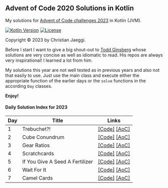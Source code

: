 ## Advent of Code 2020 Solutions in Kotlin
My solutions for [Advent of Code challenges 2023](https://adventofcode.com/2023) in Kotlin (JVM).

[![Kotlin Version](https://img.shields.io/badge/kotlin-1.9.0-blue.svg)](http://kotlinlang.org/)
[![License](https://img.shields.io/badge/License-Apache%202.0-green.svg)](https://opensource.org/licenses/Apache-2.0)

Copyright © 2023 by Christian Jaeggi.

Before I start I want to give a big shout-out to [Todd Ginsberg](https://github.com/tginsberg/advent-2020-kotlin) whose solutions are very concise as well as idiomatic to read.
His repos are always very inspirational! I learned a lot from him.

My solutions this year are not well tested as in previous years and also not that easily to use.
Just use the main class and execute either the appropriate function of the earlier days or the `solve` functions in the according `Day` classes.

**Enjoy!**

#### Daily Solution Index for 2023
|   Day   | Title                                         | Links                                                                                                                                      |
| --------|-----------------------------------------------|--------------------------------------------------------------------------------------------------------------------------------------------|
|    1    | Trebuchet?! | [\[Code\]](https://github.com/chjaeggi/aoc2023/blob/master/src/main/kotlin/chjaeggi/Day1.kt) [\[AoC\]](http://adventofcode.com/2023/day/1) |
|    2    | Cube Conundrum | [\[Code\]](https://github.com/chjaeggi/aoc2023/blob/master/src/main/kotlin/chjaeggi/Day2.kt) [\[AoC\]](http://adventofcode.com/2023/day/2) |
|    3    | Gear Ratios | [\[Code\]](https://github.com/chjaeggi/aoc2023/blob/master/src/main/kotlin/chjaeggi/Day3.kt) [\[AoC\]](http://adventofcode.com/2023/day/3) |
|    4    | Scratchcards | [\[Code\]](https://github.com/chjaeggi/aoc2023/blob/master/src/main/kotlin/chjaeggi/Day4.kt) [\[AoC\]](http://adventofcode.com/2023/day/4) |
|    5    | If You Give A Seed A Fertilizer | [\[Code\]](https://github.com/chjaeggi/aoc2023/blob/master/src/main/kotlin/chjaeggi/Day5.kt) [\[AoC\]](http://adventofcode.com/2023/day/5) |
|    6    | Wait For It | [\[Code\]](https://github.com/chjaeggi/aoc2023/blob/master/src/main/kotlin/chjaeggi/Day6.kt) [\[AoC\]](http://adventofcode.com/2023/day/6) |
|    7    | Camel Cards | [\[Code\]](https://github.com/chjaeggi/aoc2023/blob/master/src/main/kotlin/chjaeggi/Day7.kt) [\[AoC\]](http://adventofcode.com/2023/day/7) |

